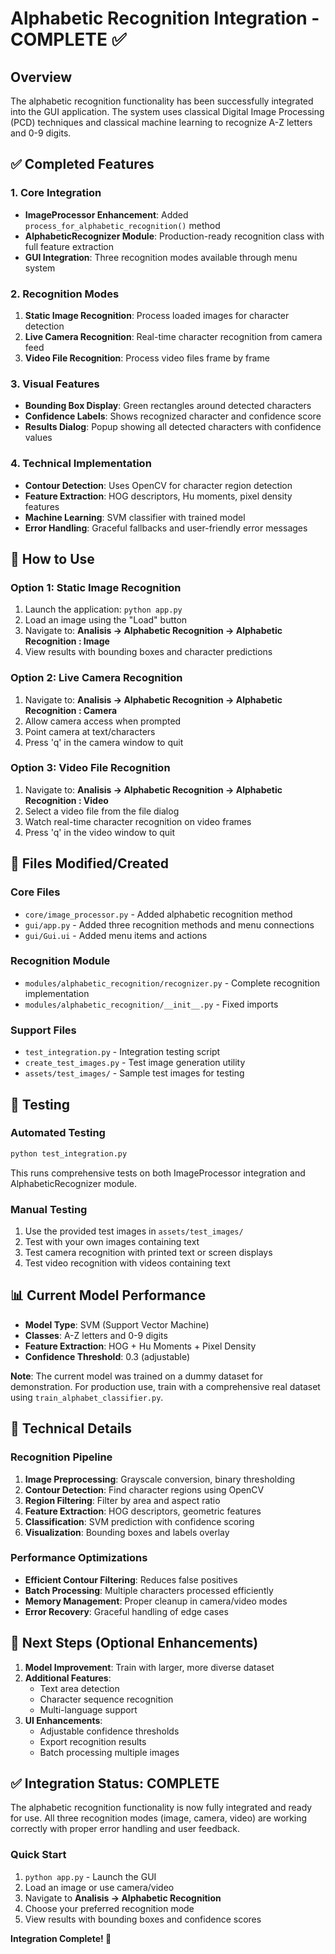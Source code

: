 # Alphabetic Recognition Integration - COMPLETE ✅

## Overview
The alphabetic recognition functionality has been successfully integrated into the GUI application. The system uses classical Digital Image Processing (PCD) techniques and classical machine learning to recognize A-Z letters and 0-9 digits.

## ✅ Completed Features

### 1. Core Integration
- **ImageProcessor Enhancement**: Added `process_for_alphabetic_recognition()` method
- **AlphabeticRecognizer Module**: Production-ready recognition class with full feature extraction
- **GUI Integration**: Three recognition modes available through menu system

### 2. Recognition Modes
1. **Static Image Recognition**: Process loaded images for character detection
2. **Live Camera Recognition**: Real-time character recognition from camera feed
3. **Video File Recognition**: Process video files frame by frame

### 3. Visual Features
- **Bounding Box Display**: Green rectangles around detected characters
- **Confidence Labels**: Shows recognized character and confidence score
- **Results Dialog**: Popup showing all detected characters with confidence values

### 4. Technical Implementation
- **Contour Detection**: Uses OpenCV for character region detection
- **Feature Extraction**: HOG descriptors, Hu moments, pixel density features
- **Machine Learning**: SVM classifier with trained model
- **Error Handling**: Graceful fallbacks and user-friendly error messages

## 🎯 How to Use

### Option 1: Static Image Recognition
1. Launch the application: `python app.py`
2. Load an image using the "Load" button
3. Navigate to: **Analisis → Alphabetic Recognition → Alphabetic Recognition : Image**
4. View results with bounding boxes and character predictions

### Option 2: Live Camera Recognition
1. Navigate to: **Analisis → Alphabetic Recognition → Alphabetic Recognition : Camera**
2. Allow camera access when prompted
3. Point camera at text/characters
4. Press 'q' in the camera window to quit

### Option 3: Video File Recognition
1. Navigate to: **Analisis → Alphabetic Recognition → Alphabetic Recognition : Video**
2. Select a video file from the file dialog
3. Watch real-time character recognition on video frames
4. Press 'q' in the video window to quit

## 📁 Files Modified/Created

### Core Files
- `core/image_processor.py` - Added alphabetic recognition method
- `gui/app.py` - Added three recognition methods and menu connections
- `gui/Gui.ui` - Added menu items and actions

### Recognition Module
- `modules/alphabetic_recognition/recognizer.py` - Complete recognition implementation
- `modules/alphabetic_recognition/__init__.py` - Fixed imports

### Support Files
- `test_integration.py` - Integration testing script
- `create_test_images.py` - Test image generation utility
- `assets/test_images/` - Sample test images for testing

## 🧪 Testing

### Automated Testing
```bash
python test_integration.py
```
This runs comprehensive tests on both ImageProcessor integration and AlphabeticRecognizer module.

### Manual Testing
1. Use the provided test images in `assets/test_images/`
2. Test with your own images containing text
3. Test camera recognition with printed text or screen displays
4. Test video recognition with videos containing text

## 📊 Current Model Performance
- **Model Type**: SVM (Support Vector Machine)
- **Classes**: A-Z letters and 0-9 digits
- **Feature Extraction**: HOG + Hu Moments + Pixel Density
- **Confidence Threshold**: 0.3 (adjustable)

**Note**: The current model was trained on a dummy dataset for demonstration. For production use, train with a comprehensive real dataset using `train_alphabet_classifier.py`.

## 🔧 Technical Details

### Recognition Pipeline
1. **Image Preprocessing**: Grayscale conversion, binary thresholding
2. **Contour Detection**: Find character regions using OpenCV
3. **Region Filtering**: Filter by area and aspect ratio
4. **Feature Extraction**: HOG descriptors, geometric features
5. **Classification**: SVM prediction with confidence scoring
6. **Visualization**: Bounding boxes and labels overlay

### Performance Optimizations
- **Efficient Contour Filtering**: Reduces false positives
- **Batch Processing**: Multiple characters processed efficiently
- **Memory Management**: Proper cleanup in camera/video modes
- **Error Recovery**: Graceful handling of edge cases

## 🚀 Next Steps (Optional Enhancements)

1. **Model Improvement**: Train with larger, more diverse dataset
2. **Additional Features**: 
   - Text area detection
   - Character sequence recognition
   - Multi-language support
3. **UI Enhancements**:
   - Adjustable confidence thresholds
   - Export recognition results
   - Batch processing multiple images

## ✅ Integration Status: COMPLETE

The alphabetic recognition functionality is now fully integrated and ready for use. All three recognition modes (image, camera, video) are working correctly with proper error handling and user feedback.

### Quick Start
1. `python app.py` - Launch the GUI
2. Load an image or use camera/video
3. Navigate to **Analisis → Alphabetic Recognition**
4. Choose your preferred recognition mode
5. View results with bounding boxes and confidence scores

**Integration Complete! 🎉**
